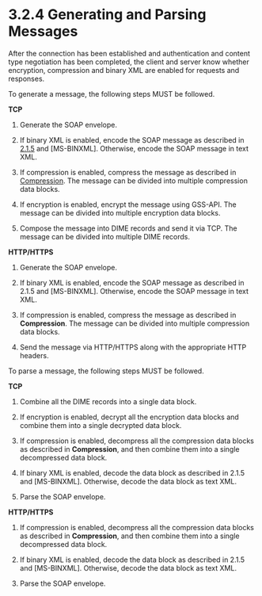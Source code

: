 <html dir="LTR" xmlns:mshelp="http://msdn.microsoft.com/mshelp" xmlns:ddue="http://ddue.schemas.microsoft.com/authoring/2003/5" xmlns:xlink="http://www.w3.org/1999/xlink" xmlns:tool="http://www.microsoft.com/tooltip">
    <head>
        <meta http-equiv="Content-Type" content="text/html; CHARSET=utf-8"></meta>
        <meta name="save" content="history"></meta>
        <title>3.2.4 Generating and Parsing Messages</title>
        <xml>
            <mshelp:toctitle title="3.2.4 Generating and Parsing Messages"></mshelp:toctitle>
            <mshelp:rltitle title="[MS-SSAS]: Generating and Parsing Messages"></mshelp:rltitle>
            <mshelp:keyword index="A" term="efd2ef93-a6f2-4220-99a1-d963c9e5cb99"></mshelp:keyword>
            <mshelp:attr name="DCSext.ContentType" value="open specification"></mshelp:attr>
            <mshelp:attr name="AssetID" value="efd2ef93-a6f2-4220-99a1-d963c9e5cb99"></mshelp:attr>
            <mshelp:attr name="TopicType" value="kbRef"></mshelp:attr>
            <mshelp:attr name="DCSext.Title" value="[MS-SSAS]: Generating and Parsing Messages" />
        </xml>
    </head>
    <body>
        <div id="header">
            <h1 class="heading">3.2.4 Generating and Parsing Messages</h1>
        </div>
        <div id="mainSection">
            <div id="mainBody">
                <div id="allHistory" class="saveHistory"></div>
                <div id="sectionSection0" class="section" name="collapseableSection">
                    

<p>After the connection has been established and authentication
and content type negotiation has been completed, the client and server know
whether encryption, compression and binary XML are enabled for requests and
responses.</p>

<p>To generate a message, the following steps MUST be followed.</p>

<p><b>TCP</b></p>

<ol><li><p><span>    </span>Generate the
SOAP envelope.</p>

</li><li><p><span>    </span>If binary XML is
enabled, encode the SOAP message as described in <a href="2b2a5c94-769e-4039-bef8-4fdbeaa14ecc.html">2.1.5</a> and <mshelp:link keywords="11ab6e8d-2472-44d1-a9e6-bddf000e12f6" tabindex="0">[MS-BINXML]</mshelp:link>.
Otherwise, encode the SOAP message in text XML.</p>

</li><li><p><span>    </span>If compression
is enabled, compress the message as described in <a href="85c5d7c1-439e-4daf-9eb5-c4648a186da0.html">Compression</a>. The message
can be divided into multiple compression data blocks.</p>

</li><li><p><span>    </span>If encryption is
enabled, encrypt the message using GSS-API. The message can be divided into
multiple encryption data blocks.</p>

</li><li><p><span>    </span>Compose the
message into DIME records and send it via TCP. The message can be divided into multiple
DIME records.</p>

</li></ol><p><b>HTTP/HTTPS</b></p>

<ol><li><p><span>    </span>Generate the
SOAP envelope.</p>

</li><li><p><span>    </span>If binary XML is
enabled, encode the SOAP message as described in 2.1.5 and [MS-BINXML].
Otherwise, encode the SOAP message in text XML.</p>

</li><li><p><span>    </span>If compression
is enabled, compress the message as described in <b>Compression</b>. The
message can be divided into multiple compression data blocks.</p>

</li><li><p><span>    </span>Send the message
via HTTP/HTTPS along with the appropriate HTTP headers.</p>

</li></ol><p>To parse a message, the following steps MUST be followed. </p>

<p><b>TCP</b></p>

<ol><li><p><span>    </span>Combine all the
DIME records into a single data block.</p>

</li><li><p><span>    </span>If encryption is
enabled, decrypt all the encryption data blocks and combine them into a single
decrypted data block.</p>

</li><li><p><span>    </span>If compression
is enabled, decompress all the compression data blocks as described in <b>Compression</b>,
and then combine them into a single decompressed data block.</p>

</li><li><p><span>    </span>If binary XML is
enabled, decode the data block as described in 2.1.5 and [MS-BINXML].
Otherwise, decode the data block as text XML.</p>

</li><li><p><span>    </span>Parse the SOAP
envelope.</p>

</li></ol><p><b>HTTP/HTTPS</b></p>

<ol><li><p><span>    </span>If compression
is enabled, decompress all the compression data blocks as described in <b>Compression</b>,
and then combine them into a single decompressed data block.</p>

</li><li><p><span>    </span>If binary XML is
enabled, decode the data block as described in 2.1.5 and [MS-BINXML]. Otherwise,
decode the data block as text XML.</p>

</li><li><p><span>    </span>Parse the SOAP
envelope.</p>

</li></ol>
                </div>
            </div>
        </div>
    </body>
</html>